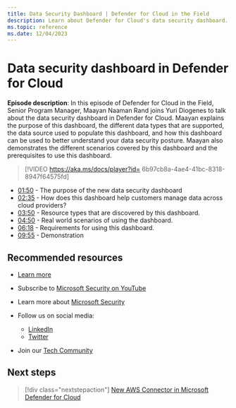 ```yaml
---
title: Data Security Dashboard | Defender for Cloud in the Field 
description: Learn about Defender for Cloud's data security dashboard.
ms.topic: reference
ms.date: 12/04/2023
---
```


# Data security dashboard in Defender for Cloud

**Episode description**: In this episode of Defender for Cloud in the Field, Senior Program Manager, Maayan Naaman Rand joins Yuri Diogenes to talk about the data security dashboard in Defender for Cloud. Maayan explains the purpose of this dashboard, the different data types that are supported, the data source used to populate this dashboard, and how this dashboard can be used to better understand your data security posture. Maayan also demonstrates the different scenarios covered by this dashboard and the prerequisites to use this dashboard.

> [!VIDEO https://aka.ms/docs/player?id= 6b97cb8a-4ae4-41bc-8318-8947f64575fd]

- [01:50](/shows/mdc-in-the-field/counter-identity-based-supply-chain-attacks#time=01m50s) -  The purpose of the new data security dashboard
- [02:35](/shows/mdc-in-the-field/counter-identity-based-supply-chain-attacks#time=02m35s) - How does this dashboard help customers manage data across cloud providers?
- [03:50](/shows/mdc-in-the-field/counter-identity-based-supply-chain-attacks#time=03m50s) - Resource types that are discovered by this dashboard.
- [04:50](/shows/mdc-in-the-field/counter-identity-based-supply-chain-attacks#time=04m50s) -  Real world scenarios of using the dashboard.
- [06:18](/shows/mdc-in-the-field/counter-identity-based-supply-chain-attacks#time=06m18s) - Requirements for using this dashboard.
- [09:55](/shows/mdc-in-the-field/counter-identity-based-supply-chain-attacks#time=09m55s) - Demonstration

## Recommended resources

- [Learn more](https://techcommunity.microsoft.com/t5/microsoft-defender-for-cloud/announcing-microsoft-defender-for-cloud-capabilities-to-counter/ba-p/3876012)
- Subscribe to [Microsoft Security on YouTube](https://www.youtube.com/playlist?list=PL3ZTgFEc7LysiX4PfHhdJPR7S8mGO14YS)
- Learn more about [Microsoft Security](https://msft.it/6002T9HQY)

- Follow us on social media:

  - [LinkedIn](https://www.linkedin.com/showcase/microsoft-security/)
  - [Twitter](https://twitter.com/msftsecurity)

- Join our [Tech Community](https://aka.ms/SecurityTechCommunity)

## Next steps

> [!div class="nextstepaction"]
> [New AWS Connector in Microsoft Defender for Cloud](episode-one.md)
